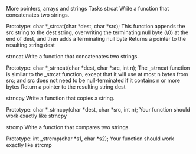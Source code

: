 More pointers, arrays and strings
Tasks
strcat
Write a function that concatenates two strings.

Prototype: char *_strcat(char *dest, char *src);
This function appends the src string to the dest string, overwriting the terminating null byte (\0) at the end of dest, and then adds a terminating null byte
Returns a pointer to the resulting string dest

strncat
Write a function that concatenates two strings.

Prototype: char *_strncat(char *dest, char *src, int n);
The _strncat function is similar to the _strcat function, except that
it will use at most n bytes from src; and
src does not need to be null-terminated if it contains n or more bytes
Return a pointer to the resulting string dest

strncpy
Write a function that copies a string.

Prototype: char *_strncpy(char *dest, char *src, int n);
Your function should work exactly like strncpy

strcmp
Write a function that compares two strings.

Prototype: int _strcmp(char *s1, char *s2);
Your function should work exactly like strcmp
